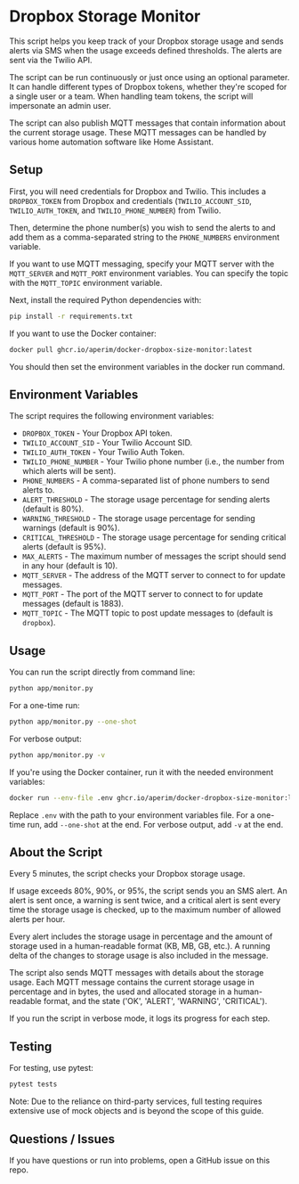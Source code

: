 # Dropbox Storage Monitor

This script helps you keep track of your Dropbox storage usage and sends alerts via SMS when the usage exceeds defined thresholds. The alerts are sent via the Twilio API. 

The script can be run continuously or just once using an optional parameter. It can handle different types of Dropbox tokens, whether they're scoped for a single user or a team. When handling team tokens, the script will impersonate an admin user.

The script can also publish MQTT messages that contain information about the current storage usage. These MQTT messages can be handled by various home automation software like Home Assistant.

## Setup

First, you will need credentials for Dropbox and Twilio. This includes a `DROPBOX_TOKEN` from Dropbox and credentials (`TWILIO_ACCOUNT_SID`, `TWILIO_AUTH_TOKEN`, and `TWILIO_PHONE_NUMBER`) from Twilio.

Then, determine the phone number(s) you wish to send the alerts to and add them as a comma-separated string to the `PHONE_NUMBERS` environment variable.

If you want to use MQTT messaging, specify your MQTT server with the `MQTT_SERVER` and `MQTT_PORT` environment variables. You can specify the topic with the `MQTT_TOPIC` environment variable.

Next, install the required Python dependencies with:

```bash
pip install -r requirements.txt
```

If you want to use the Docker container:

```bash
docker pull ghcr.io/aperim/docker-dropbox-size-monitor:latest
```

You should then set the environment variables in the docker run command. 

## Environment Variables

The script requires the following environment variables:

* `DROPBOX_TOKEN` - Your Dropbox API token.
* `TWILIO_ACCOUNT_SID` - Your Twilio Account SID.
* `TWILIO_AUTH_TOKEN` - Your Twilio Auth Token.
* `TWILIO_PHONE_NUMBER` - Your Twilio phone number (i.e., the number from which alerts will be sent).
* `PHONE_NUMBERS` - A comma-separated list of phone numbers to send alerts to.
* `ALERT_THRESHOLD` - The storage usage percentage for sending alerts (default is 80%).
* `WARNING_THRESHOLD` - The storage usage percentage for sending warnings (default is 90%).
* `CRITICAL_THRESHOLD` - The storage usage percentage for sending critical alerts (default is 95%).
* `MAX_ALERTS` - The maximum number of messages the script should send in any hour (default is 10).
* `MQTT_SERVER` - The address of the MQTT server to connect to for update messages.
* `MQTT_PORT` - The port of the MQTT server to connect to for update messages (default is 1883).
* `MQTT_TOPIC` - The MQTT topic to post update messages to (default is `dropbox`).

## Usage

You can run the script directly from command line:

```bash
python app/monitor.py
```

For a one-time run:

```bash
python app/monitor.py --one-shot
```

For verbose output:

```bash
python app/monitor.py -v
```

If you're using the Docker container, run it with the needed environment variables:

```bash
docker run --env-file .env ghcr.io/aperim/docker-dropbox-size-monitor:latest
```

Replace `.env` with the path to your environment variables file. For a one-time run, add `--one-shot` at the end. For verbose output, add `-v` at the end.

## About the Script

Every 5 minutes, the script checks your Dropbox storage usage. 

If usage exceeds 80%, 90%, or 95%, the script sends you an SMS alert. An alert is sent once, a warning is sent twice, and a critical alert is sent every time the storage usage is checked, up to the maximum number of allowed alerts per hour.

Every alert includes the storage usage in percentage and the amount of storage used in a human-readable format (KB, MB, GB, etc.). A running delta of the changes to storage usage is also included in the message.

The script also sends MQTT messages with details about the storage usage. Each MQTT message contains the current storage usage in percentage and in bytes, the used and allocated storage in a human-readable format, and the state ('OK', 'ALERT', 'WARNING', 'CRITICAL').

If you run the script in verbose mode, it logs its progress for each step.

## Testing

For testing, use pytest:

```bash
pytest tests
```

Note: Due to the reliance on third-party services, full testing requires extensive use of mock objects and is beyond the scope of this guide.

## Questions / Issues

If you have questions or run into problems, open a GitHub issue on this repo.
